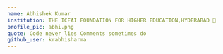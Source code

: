 ```yaml
---
name: Abhishek Kumar 
institution: THE ICFAI FOUNDATION FOR HIGHER EDUCATION,HYDERABAD 🚩 
profile_pic: abhi.png
quote: Code never lies Comments sometimes do
github_user: krabhisharma
---
```

